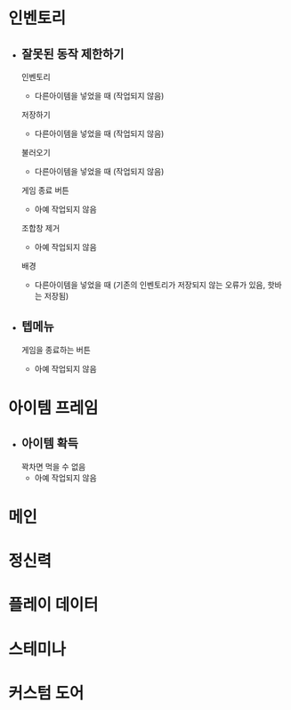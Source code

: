 # 인벤토리
- ## 잘못된 동작 제한하기  
    인벤토리
    * 다른아이템을 넣었을 때 (작업되지 않음)

    저장하기
    * 다른아이템을 넣었을 때 (작업되지 않음)

    불러오기
    * 다른아이템을 넣었을 때 (작업되지 않음)

    게임 종료 버튼
    * 아예 작업되지 않음

    조합창 제거
    * 아예 작업되지 않음

    배경
    * 다른아이템을 넣었을 때 (기존의 인벤토리가 저장되지 않는 오류가 있음, 핫바는 저장됨)

- ## 텝메뉴
    게임을 종료하는 버튼
    * 아예 작업되지 않음

# 아이템 프레임
- ## 아이템 확득
    꽉차면 먹을 수 없음
    * 아예 작업되지 않음

# 메인
# 정신력
# 플레이 데이터
# 스테미나
# 커스텀 도어

